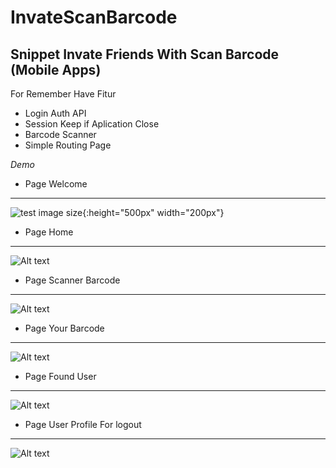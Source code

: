 # InvateScanBarcode
Snippet Invate Friends With Scan Barcode (Mobile Apps)
---------------------------------------------------
For Remember 
Have Fitur
- Login Auth API
- Session Keep if Aplication Close
- Barcode Scanner
- Simple Routing Page

*Demo*

- Page Welcome
------------------------
![test image size](https://raw.githubusercontent.com/nurchulis/InvateScanBarcode/master/demo/1.jpeg){:height="500px" width="200px"}

- Page Home 
-----------------------
![Alt text](https://raw.githubusercontent.com/nurchulis/InvateScanBarcode/master/demo/2.jpeg?raw=true "Title")

- Page Scanner Barcode
-------------------------
![Alt text](https://raw.githubusercontent.com/nurchulis/InvateScanBarcode/master/demo/3.jpeg?raw=true "Title")

- Page Your Barcode
----------------------
![Alt text](https://raw.githubusercontent.com/nurchulis/InvateScanBarcode/master/demo/5.jpeg?raw=true "Title")

- Page Found User 
----------------------
![Alt text](https://raw.githubusercontent.com/nurchulis/InvateScanBarcode/master/demo/4.jpeg?raw=true "Title")

- Page User Profile For logout
----------------------
![Alt text](https://raw.githubusercontent.com/nurchulis/InvateScanBarcode/master/demo/6.jpeg?raw=true "Title")


